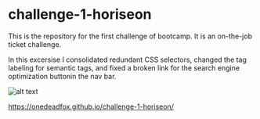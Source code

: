 # challenge-1-horiseon

This is the repository for the first challenge of bootcamp. It is an on-the-job ticket challenge.

In this excersise I consolidated redundant CSS selectors, changed the tag labeling for semantic tags, and fixed a broken link for the search engine optimization buttonin the nav bar.

![alt text](https://github.com/OneDeadFox/challenge-1-horiseon/blob/main/assets/images/screenshot.PNG)

https://onedeadfox.github.io/challenge-1-horiseon/
